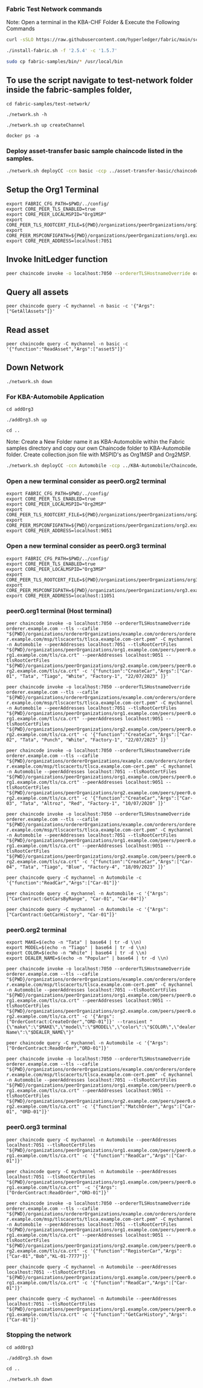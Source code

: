 ### Fabric Test Network commands 

Note: Open a terminal in the KBA-CHF Folder & Execute the Following Commands

```bash
curl -sSLO https://raw.githubusercontent.com/hyperledger/fabric/main/scripts/install-fabric.sh && chmod +x install-fabric.sh
```

```bash
./install-fabric.sh -f '2.5.4' -c '1.5.7'
```

```bash
sudo cp fabric-samples/bin/* /usr/local/bin
```

## To use the script navigate to test-network folder inside the fabric-samples folder,

```
cd fabric-samples/test-network/
```
```
./network.sh -h
```
```
./network.sh up createChannel
```
```
docker ps -a
```

### Deploy asset-transfer basic sample chaincode listed in the samples.

```bash
./network.sh deployCC -ccn basic -ccp ../asset-transfer-basic/chaincode-go -ccl go
```

## Setup the Org1 Terminal
```
export FABRIC_CFG_PATH=$PWD/../config/
export CORE_PEER_TLS_ENABLED=true
export CORE_PEER_LOCALMSPID="Org1MSP"
export CORE_PEER_TLS_ROOTCERT_FILE=${PWD}/organizations/peerOrganizations/org1.example.com/peers/peer0.org1.example.com/tls/ca.crt
export CORE_PEER_MSPCONFIGPATH=${PWD}/organizations/peerOrganizations/org1.example.com/users/Admin@org1.example.com/ms
export CORE_PEER_ADDRESS=localhost:7051

```

## Invoke InitLedger function

```bash
peer chaincode invoke -o localhost:7050 --ordererTLSHostnameOverride orderer.example.com --tls --cafile "${PWD}/organizations/ordererOrganizations/example.com/orderers/orderer.example.com/msp/tlscacerts/tlsca.example.com-cert.pem" -C mychannel -n basic --peerAddresses localhost:7051 --tlsRootCertFiles "${PWD}/organizations/peerOrganizations/org1.example.com/peers/peer0.org1.example.com/tls/ca.crt" --peerAddresses localhost:9051 --tlsRootCertFiles "${PWD}/organizations/peerOrganizations/org2.example.com/peers/peer0.org2.example.com/tls/ca.crt" -c '{"function":"InitLedger","Args":[]}'
```

## Query all assets
```
peer chaincode query -C mychannel -n basic -c '{"Args":["GetAllAssets"]}'
```

## Read asset
```
peer chaincode query -C mychannel -n basic -c '{"function":"ReadAsset","Args":["asset5"]}'
```

## Down Network
```
./network.sh down
```

### For KBA-Automobile Application

`cd addOrg3`

`./addOrg3.sh up`

`cd ..`

Note: Create a New Folder name it as KBA-Automobile within the Fabric samples directory and copy our own  Chaincode folder to KBA-Automobile folder.
Create collection.json file with  MSPID's as Org1MSP and Org2MSP.

```bash
./network.sh deployCC -ccn Automobile -ccp ../KBA-Automobile/Chaincode/ -ccl  go -cccg ../KBA-Automobile/Chaincode/collection-minifab.json
```

### Open a new terminal consider as peer0.org2 terminal

```
export FABRIC_CFG_PATH=$PWD/../config/
export CORE_PEER_TLS_ENABLED=true
export CORE_PEER_LOCALMSPID="Org2MSP"
export CORE_PEER_TLS_ROOTCERT_FILE=${PWD}/organizations/peerOrganizations/org2.example.com/peers/peer0.org2.example.com/tls/ca.crt
export CORE_PEER_MSPCONFIGPATH=${PWD}/organizations/peerOrganizations/org2.example.com/users/Admin@org2.example.com/msp
export CORE_PEER_ADDRESS=localhost:9051

```

### Open a new terminal consider as peer0.org3 terminal

```
export FABRIC_CFG_PATH=$PWD/../config/
export CORE_PEER_TLS_ENABLED=true
export CORE_PEER_LOCALMSPID="Org3MSP"
export CORE_PEER_TLS_ROOTCERT_FILE=${PWD}/organizations/peerOrganizations/org3.example.com/peers/peer0.org3.example.com/tls/ca.crt
export CORE_PEER_MSPCONFIGPATH=${PWD}/organizations/peerOrganizations/org3.example.com/users/Admin@org3.example.com/msp
export CORE_PEER_ADDRESS=localhost:11051

```
### peer0.org1 terminal (Host terminal)

`peer chaincode invoke -o localhost:7050 --ordererTLSHostnameOverride orderer.example.com --tls --cafile "${PWD}/organizations/ordererOrganizations/example.com/orderers/orderer.example.com/msp/tlscacerts/tlsca.example.com-cert.pem" -C mychannel -n Automobile --peerAddresses localhost:7051 --tlsRootCertFiles "${PWD}/organizations/peerOrganizations/org1.example.com/peers/peer0.org1.example.com/tls/ca.crt" --peerAddresses localhost:9051 --tlsRootCertFiles "${PWD}/organizations/peerOrganizations/org2.example.com/peers/peer0.org2.example.com/tls/ca.crt" -c '{"function":"CreateCar","Args":["Car-01", "Tata", "Tiago", "White", "Factory-1", "22/07/2023" ]}'`

`peer chaincode invoke -o localhost:7050 --ordererTLSHostnameOverride orderer.example.com --tls --cafile "${PWD}/organizations/ordererOrganizations/example.com/orderers/orderer.example.com/msp/tlscacerts/tlsca.example.com-cert.pem" -C mychannel -n Automobile --peerAddresses localhost:7051 --tlsRootCertFiles "${PWD}/organizations/peerOrganizations/org1.example.com/peers/peer0.org1.example.com/tls/ca.crt" --peerAddresses localhost:9051 --tlsRootCertFiles "${PWD}/organizations/peerOrganizations/org2.example.com/peers/peer0.org2.example.com/tls/ca.crt" -c '{"function":"CreateCar","Args":["Car-02", "Tata", "Punch", "White", "Factory-1", "22/07/2023" ]}'`

`peer chaincode invoke -o localhost:7050 --ordererTLSHostnameOverride orderer.example.com --tls --cafile "${PWD}/organizations/ordererOrganizations/example.com/orderers/orderer.example.com/msp/tlscacerts/tlsca.example.com-cert.pem" -C mychannel -n Automobile --peerAddresses localhost:7051 --tlsRootCertFiles "${PWD}/organizations/peerOrganizations/org1.example.com/peers/peer0.org1.example.com/tls/ca.crt" --peerAddresses localhost:9051 --tlsRootCertFiles "${PWD}/organizations/peerOrganizations/org2.example.com/peers/peer0.org2.example.com/tls/ca.crt" -c '{"function":"CreateCar","Args":["Car-03", "Tata", "Altroz", "Red", "Factory-1", "10/07/2020" ]}'`

`peer chaincode invoke -o localhost:7050 --ordererTLSHostnameOverride orderer.example.com --tls --cafile "${PWD}/organizations/ordererOrganizations/example.com/orderers/orderer.example.com/msp/tlscacerts/tlsca.example.com-cert.pem" -C mychannel -n Automobile --peerAddresses localhost:7051 --tlsRootCertFiles "${PWD}/organizations/peerOrganizations/org1.example.com/peers/peer0.org1.example.com/tls/ca.crt" --peerAddresses localhost:9051 --tlsRootCertFiles "${PWD}/organizations/peerOrganizations/org2.example.com/peers/peer0.org2.example.com/tls/ca.crt" -c '{"function":"CreateCar","Args":["Car-04", "Tata", "Tiago", "Blue", "Factory-4", "18/09/2023" ]}'`


`peer chaincode query -C mychannel -n Automobile -c '{"function":"ReadCar","Args":["Car-01"]}'`

`peer chaincode query -C mychannel -n Automobile -c '{"Args":["CarContract:GetCarsByRange", "Car-01", "Car-04"]}'`

`peer chaincode query -C mychannel -n Automobile -c '{"Args":["CarContract:GetCarHistory", "Car-01"]}'`


### peer0.org2 terminal
```
export MAKE=$(echo -n "Tata" | base64 | tr -d \\n)
export MODEL=$(echo -n "Tiago" | base64 | tr -d \\n)
export COLOR=$(echo -n "White" | base64 | tr -d \\n)
export DEALER_NAME=$(echo -n "Popular" | base64 | tr -d \\n)
```


`peer chaincode invoke -o localhost:7050 --ordererTLSHostnameOverride orderer.example.com --tls --cafile "${PWD}/organizations/ordererOrganizations/example.com/orderers/orderer.example.com/msp/tlscacerts/tlsca.example.com-cert.pem" -C mychannel -n Automobile --peerAddresses localhost:7051 --tlsRootCertFiles "${PWD}/organizations/peerOrganizations/org1.example.com/peers/peer0.org1.example.com/tls/ca.crt" --peerAddresses localhost:9051 --tlsRootCertFiles "${PWD}/organizations/peerOrganizations/org2.example.com/peers/peer0.org2.example.com/tls/ca.crt" -c '{"Args":["OrderContract:CreateOrder","ORD-01"]}' --transient "{\"make\":\"$MAKE\",\"model\":\"$MODEL\",\"color\":\"$COLOR\",\"dealerName\":\"$DEALER_NAME\"}"`

`peer chaincode query -C mychannel -n Automobile -c '{"Args":["OrderContract:ReadOrder","ORD-01"]}'`

`peer chaincode invoke -o localhost:7050 --ordererTLSHostnameOverride orderer.example.com --tls --cafile "${PWD}/organizations/ordererOrganizations/example.com/orderers/orderer.example.com/msp/tlscacerts/tlsca.example.com-cert.pem" -C mychannel -n Automobile --peerAddresses localhost:7051 --tlsRootCertFiles "${PWD}/organizations/peerOrganizations/org1.example.com/peers/peer0.org1.example.com/tls/ca.crt" --peerAddresses localhost:9051 --tlsRootCertFiles "${PWD}/organizations/peerOrganizations/org2.example.com/peers/peer0.org2.example.com/tls/ca.crt" -c '{"function":"MatchOrder","Args":["Car-01", "ORD-01"]}'`

### peer0.org3 terminal

`peer chaincode query -C mychannel -n Automobile --peerAddresses localhost:7051 --tlsRootCertFiles "${PWD}/organizations/peerOrganizations/org1.example.com/peers/peer0.org1.example.com/tls/ca.crt" -c '{"function":"ReadCar","Args":["Car-01"]}'`

`peer chaincode query -C mychannel -n Automobile --peerAddresses localhost:7051 --tlsRootCertFiles "${PWD}/organizations/peerOrganizations/org1.example.com/peers/peer0.org1.example.com/tls/ca.crt"  -c '{"Args":["OrderContract:ReadOrder","ORD-01"]}'`

`peer chaincode invoke -o localhost:7050 --ordererTLSHostnameOverride orderer.example.com --tls --cafile "${PWD}/organizations/ordererOrganizations/example.com/orderers/orderer.example.com/msp/tlscacerts/tlsca.example.com-cert.pem" -C mychannel -n Automobile --peerAddresses localhost:7051 --tlsRootCertFiles "${PWD}/organizations/peerOrganizations/org1.example.com/peers/peer0.org1.example.com/tls/ca.crt" --peerAddresses localhost:9051 --tlsRootCertFiles "${PWD}/organizations/peerOrganizations/org2.example.com/peers/peer0.org2.example.com/tls/ca.crt" -c '{"function":"RegisterCar","Args":["Car-01","Bob","KL-01-7777"]}'`

`peer chaincode query -C mychannel -n Automobile --peerAddresses localhost:7051 --tlsRootCertFiles "${PWD}/organizations/peerOrganizations/org1.example.com/peers/peer0.org1.example.com/tls/ca.crt" -c '{"function":"ReadCar","Args":["Car-01"]}'`

`peer chaincode query -C mychannel -n Automobile --peerAddresses localhost:7051 --tlsRootCertFiles "${PWD}/organizations/peerOrganizations/org1.example.com/peers/peer0.org1.example.com/tls/ca.crt" -c '{"function":"GetCarHistory","Args":["Car-01"]}'`


### Stopping the network

`cd addOrg3`

`./addOrg3.sh down`

`cd ..`

`./network.sh down`

















